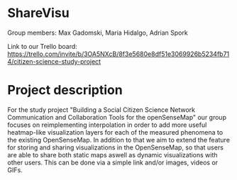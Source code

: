 # ShareVisu

Group members: Max Gadomski, Maria Hidalgo, Adrian Spork

Link to our Trello board: https://trello.com/invite/b/3OA5NXcB/8f3e5680e8df51e3069926b5234fb714/citizen-science-study-project

# Project description

For the study project "Building a Social Citizen Science Network Communication and Collaboration Tools for the openSenseMap" our group focuses on reimplementing interpolation in order to add more useful heatmap-like visualization layers for each of the measured phenomena to the existing OpenSenseMap. In addition to that we aim to extend the feature for storing and sharing visualizations in the OpenSenseMap, so that users are able to share both static maps aswell as dynamic visualizations with other users. This can be done via a simple link and/or images, videos or GIFs. 

